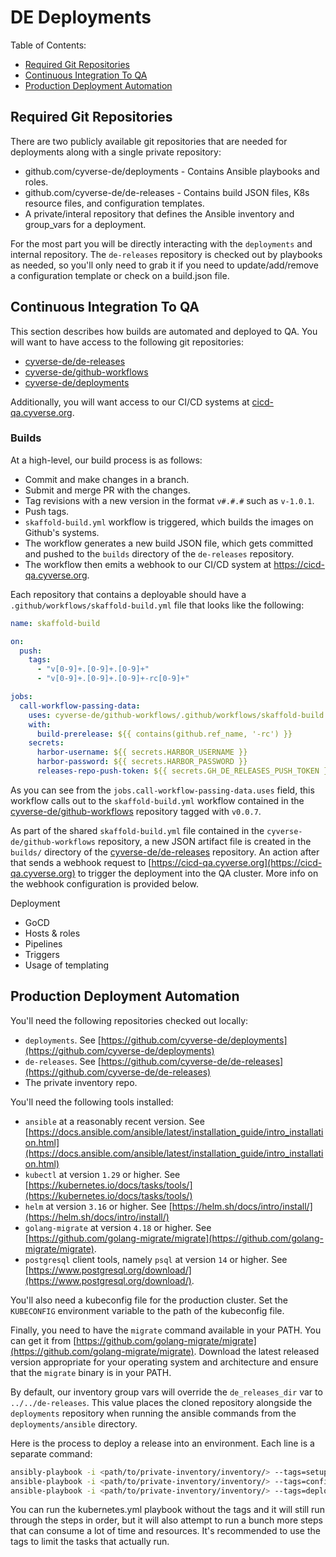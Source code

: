 # DE Deployments

Table of Contents:
- [Required Git Repositories](#required-git-repositories)
- [Continuous Integration To QA](#continuous-integration-to-qa)
- [Production Deployment Automation](#production-deployment-automation)

## Required Git Repositories

There are two publicly available git repositories that are needed for deployments along with a single private repository:

* github.com/cyverse-de/deployments - Contains Ansible playbooks and roles.
* github.com/cyverse-de/de-releases - Contains build JSON files, K8s resource files, and configuration templates.
* A private/interal repository that defines the Ansible inventory and group_vars for a deployment.

For the most part you will be directly interacting with the `deployments` and internal repository. The `de-releases` repository is checked out by playbooks as needed, so you'll only need to grab it if you need to update/add/remove a configuration template or check on a build.json file.

## Continuous Integration To QA

This section describes how builds are automated and deployed to QA. You will want to have access to the following git repositories:

* [cyverse-de/de-releases](https://github.com/cyverse-de/de-releases)
* [cyverse-de/github-workflows](https://github.com/cyverse-de/github-workflows)
* [cyverse-de/deployments](https://github.com/cyverse-de/deployments)

Additionally, you will want access to our CI/CD systems at [cicd-qa.cyverse.org](https://cicd-qa.cyverse.org).

### Builds

At a high-level, our build process is as follows:
 - Commit and make changes in a branch.
 - Submit and merge PR with the changes.
 - Tag revisions with a new version in the format `v#.#.#` such as `v-1.0.1`.
 - Push tags.
 - `skaffold-build.yml` workflow is triggered, which builds the images on Github's systems.
 - The workflow generates a new build JSON file, which gets committed and pushed to the `builds` directory of the `de-releases` repository.
 - The workflow then emits a webhook to our CI/CD system at https://cicd-qa.cyverse.org.

Each repository that contains a deployable should have a `.github/workflows/skaffold-build.yml` file that looks like the following:

```yaml
name: skaffold-build

on:
  push:
    tags:
      - "v[0-9]+.[0-9]+.[0-9]+"
      - "v[0-9]+.[0-9]+.[0-9]+-rc[0-9]+"

jobs:
  call-workflow-passing-data:
    uses: cyverse-de/github-workflows/.github/workflows/skaffold-build.yml@v0.0.7
    with:
      build-prerelease: ${{ contains(github.ref_name, '-rc') }}
    secrets:
      harbor-username: ${{ secrets.HARBOR_USERNAME }}
      harbor-password: ${{ secrets.HARBOR_PASSWORD }}
      releases-repo-push-token: ${{ secrets.GH_DE_RELEASES_PUSH_TOKEN }}
```

As you can see from the `jobs.call-workflow-passing-data.uses` field, this workflow calls out to the `skaffold-build.yml` workflow contained in the [cyverse-de/github-workflows](https://github.com/cyverse-de/github-workflows) repository tagged with `v0.0.7`.

As part of the shared `skaffold-build.yml` file contained in the `cyverse-de/github-workflows` repository, a new JSON artifact file is created in the `builds/` directory of the [cyverse-de/de-releases](https://github.com/cyverse-de/de-releases) repository. An action after that sends a webhook request to [https://cicd-qa.cyverse.org](https://cicd-qa.cyverse.org) to trigger the deployment into the QA cluster. More info on the webhook configuration is provided below.

Deployment
 - GoCD
 - Hosts & roles
 - Pipelines
 - Triggers
 - Usage of templating

## Production Deployment Automation

You'll need the following repositories checked out locally:
 - `deployments`. See [https://github.com/cyverse-de/deployments](https://github.com/cyverse-de/deployments)
 - `de-releases`. See [https://github.com/cyverse-de/de-releases](https://github.com/cyverse-de/de-releases)
 - The private inventory repo.

You'll need the following tools installed:
 - `ansible` at a reasonably recent version. See [https://docs.ansible.com/ansible/latest/installation_guide/intro_installation.html](https://docs.ansible.com/ansible/latest/installation_guide/intro_installation.html)
 - `kubectl` at version `1.29` or higher. See [https://kubernetes.io/docs/tasks/tools/](https://kubernetes.io/docs/tasks/tools/)
 - `helm` at version `3.16` or higher. See [https://helm.sh/docs/intro/install/](https://helm.sh/docs/intro/install/)
 - `golang-migrate` at version `4.18` or higher. See [https://github.com/golang-migrate/migrate](https://github.com/golang-migrate/migrate).
 - `postgresql` client tools, namely `psql` at version `14` or higher. See [https://www.postgresql.org/download/](https://www.postgresql.org/download/).

You'll also need a kubeconfig file for the production cluster. Set the `KUBECONFIG` environment variable to the path of the kubeconfig file.

Finally, you need to have the `migrate` command available in your PATH. You can get it from [https://github.com/golang-migrate/migrate](https://github.com/golang-migrate/migrate). Download the latest released version appropriate for your operating system and architecture and ensure that the `migrate` binary is in your PATH.

By default, our inventory group vars will override the `de_releases_dir` var to `../../de-releases`. This value places the cloned repository alongside the `deployments` repository when running the ansible commands from the `deployments/ansible` directory.

Here is the process to deploy a release into an environment. Each line is a separate command:
```bash
ansibly-playbook -i <path/to/private-inventory/inventory/> --tags=setup-databases kubernetes.yml
ansible-playbook -i <path/to/private-inventory/inventory/> --tags=configure-services kubernetes.yml
ansible-playbook -i <path/to/private-inventory/inventory/> --tags=deploy-all-services kubernetes.yml
```

You can run the kubernetes.yml playbook without the tags and it will still run through the steps in order, but it will also attempt to run a bunch more steps that can consume a lot of time and resources. It's recommended to use the tags to limit the tasks that actually run.
